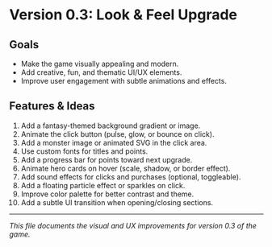 # Version 0.3: Look & Feel Upgrade

## Goals
- Make the game visually appealing and modern.
- Add creative, fun, and thematic UI/UX elements.
- Improve user engagement with subtle animations and effects.

## Features & Ideas
1. Add a fantasy-themed background gradient or image.
2. Animate the click button (pulse, glow, or bounce on click).
3. Add a monster image or animated SVG in the click area.
4. Use custom fonts for titles and points.
5. Add a progress bar for points toward next upgrade.
6. Animate hero cards on hover (scale, shadow, or border effect).
7. Add sound effects for clicks and purchases (optional, toggleable).
8. Add a floating particle effect or sparkles on click.
9. Improve color palette for better contrast and theme.
10. Add a subtle UI transition when opening/closing sections.

---

*This file documents the visual and UX improvements for version 0.3 of the game.*
